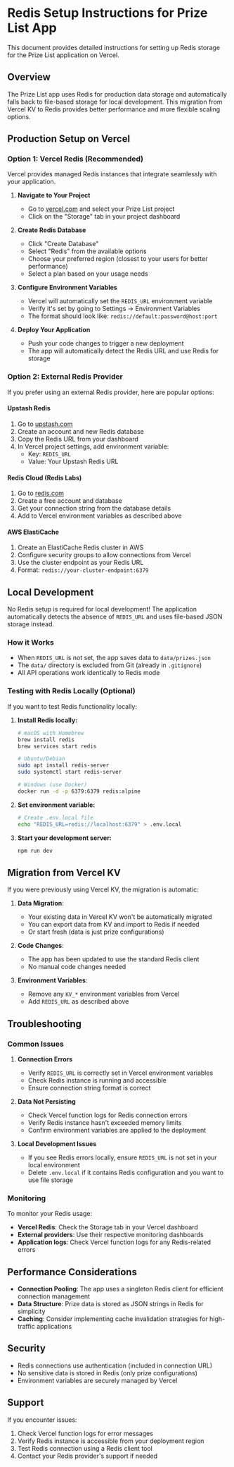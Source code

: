 # Redis Setup Instructions for Prize List App

This document provides detailed instructions for setting up Redis storage for the Prize List application on Vercel.

## Overview

The Prize List app uses Redis for production data storage and automatically falls back to file-based storage for local development. This migration from Vercel KV to Redis provides better performance and more flexible scaling options.

## Production Setup on Vercel

### Option 1: Vercel Redis (Recommended)

Vercel provides managed Redis instances that integrate seamlessly with your application.

1. **Navigate to Your Project**
   - Go to [vercel.com](https://vercel.com) and select your Prize List project
   - Click on the "Storage" tab in your project dashboard

2. **Create Redis Database**
   - Click "Create Database"
   - Select "Redis" from the available options
   - Choose your preferred region (closest to your users for better performance)
   - Select a plan based on your usage needs

3. **Configure Environment Variables**
   - Vercel will automatically set the `REDIS_URL` environment variable
   - Verify it's set by going to Settings → Environment Variables
   - The format should look like: `redis://default:password@host:port`

4. **Deploy Your Application**
   - Push your code changes to trigger a new deployment
   - The app will automatically detect the Redis URL and use Redis for storage

### Option 2: External Redis Provider

If you prefer using an external Redis provider, here are popular options:

#### Upstash Redis
1. Go to [upstash.com](https://upstash.com)
2. Create an account and new Redis database
3. Copy the Redis URL from your dashboard
4. In Vercel project settings, add environment variable:
   - Key: `REDIS_URL`
   - Value: Your Upstash Redis URL

#### Redis Cloud (Redis Labs)
1. Go to [redis.com](https://redis.com)
2. Create a free account and database
3. Get your connection string from the database details
4. Add to Vercel environment variables as described above

#### AWS ElastiCache
1. Create an ElastiCache Redis cluster in AWS
2. Configure security groups to allow connections from Vercel
3. Use the cluster endpoint as your Redis URL
4. Format: `redis://your-cluster-endpoint:6379`

## Local Development

No Redis setup is required for local development! The application automatically detects the absence of `REDIS_URL` and uses file-based JSON storage instead.

### How it Works
- When `REDIS_URL` is not set, the app saves data to `data/prizes.json`
- The `data/` directory is excluded from Git (already in `.gitignore`)
- All API operations work identically to Redis mode

### Testing with Redis Locally (Optional)
If you want to test Redis functionality locally:

1. **Install Redis locally:**
   ```bash
   # macOS with Homebrew
   brew install redis
   brew services start redis
   
   # Ubuntu/Debian
   sudo apt install redis-server
   sudo systemctl start redis-server
   
   # Windows (use Docker)
   docker run -d -p 6379:6379 redis:alpine
   ```

2. **Set environment variable:**
   ```bash
   # Create .env.local file
   echo "REDIS_URL=redis://localhost:6379" > .env.local
   ```

3. **Start your development server:**
   ```bash
   npm run dev
   ```

## Migration from Vercel KV

If you were previously using Vercel KV, the migration is automatic:

1. **Data Migration**: 
   - Your existing data in Vercel KV won't be automatically migrated
   - You can export data from KV and import to Redis if needed
   - Or start fresh (data is just prize configurations)

2. **Code Changes**:
   - The app has been updated to use the standard Redis client
   - No manual code changes needed

3. **Environment Variables**:
   - Remove any `KV_*` environment variables from Vercel
   - Add `REDIS_URL` as described above

## Troubleshooting

### Common Issues

1. **Connection Errors**
   - Verify `REDIS_URL` is correctly set in Vercel environment variables
   - Check Redis instance is running and accessible
   - Ensure connection string format is correct

2. **Data Not Persisting**
   - Check Vercel function logs for Redis connection errors
   - Verify Redis instance hasn't exceeded memory limits
   - Confirm environment variables are applied to the deployment

3. **Local Development Issues**
   - If you see Redis errors locally, ensure `REDIS_URL` is not set in your local environment
   - Delete `.env.local` if it contains Redis configuration and you want to use file storage

### Monitoring

To monitor your Redis usage:
- **Vercel Redis**: Check the Storage tab in your Vercel dashboard
- **External providers**: Use their respective monitoring dashboards
- **Application logs**: Check Vercel function logs for any Redis-related errors

## Performance Considerations

- **Connection Pooling**: The app uses a singleton Redis client for efficient connection management
- **Data Structure**: Prize data is stored as JSON strings in Redis for simplicity
- **Caching**: Consider implementing cache invalidation strategies for high-traffic applications

## Security

- Redis connections use authentication (included in connection URL)
- No sensitive data is stored in Redis (only prize configurations)
- Environment variables are securely managed by Vercel

## Support

If you encounter issues:
1. Check Vercel function logs for error messages
2. Verify Redis instance is accessible from your deployment region
3. Test Redis connection using a Redis client tool
4. Contact your Redis provider's support if needed